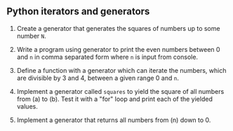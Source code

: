 ## Python iterators and generators

1. Create a generator that generates the squares of numbers up to some number `N`.

2. Write a program using generator to print the even numbers between 0 and `n` in comma separated form where `n` is input from console.

3. Define a function with a generator which can iterate the numbers, which are divisible by 3 and 4, between a given range 0 and `n`.

4. Implement a generator called `squares` to yield the square of all numbers from (a) to (b). Test it with a "for" loop and print each of the yielded values.

5. Implement a generator that returns all numbers from (n) down to 0.



